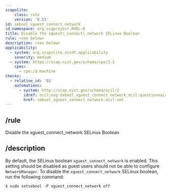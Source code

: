 ```yaml
---
scapolite:
    class: rule
    version: '0.51'
id: sebool_xguest_connect_network
id_namespace: org.ssgproject.RHEL-8
title: Disable the xguest\_connect\_network SELinux Boolean
rule: <see below>
description: <see below>
applicability:
  - system: org.scapolite.xccdf.applicability
    severity: medium
  - system: https://scap.nist.gov/schema/cpe/2.2
    cpes:
      - cpe:/a:machine
checks:
  - relative_id: '01'
    automations:
      - system: http://scap.nist.gov/schema/ocil/2
        idref: ocil:ssg-sebool_xguest_connect_network_ocil:questionnaire:1
        href: sebool_xguest_connect_network.ocil.xml
---
```



## /rule

Disable the xguest\_connect\_network SELinux Boolean

## /description

By
default, the SELinux boolean `xguest_connect_network` is enabled. This
setting should be disabled as guest users should not be able to
configure `NetworkManager`. To disable the `xguest_connect_network`
SELinux boolean, run the following command:

``` 
$ sudo setsebool -P xguest_connect_network off
```
